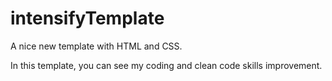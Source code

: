 # intensifyTemplate
A nice new template with HTML and CSS.<br>

In this template, you can see my coding and clean code skills improvement.
